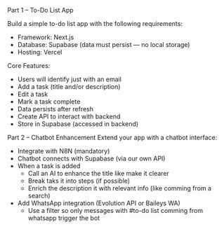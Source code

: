 Part 1 – To-Do List App

Build a simple to-do list app with the following requirements:
- Framework: Next.js
- Database: Supabase (data must persist — no local storage)
- Hosting: Vercel

Core Features:
- Users will identify just with an email
- Add a task (title and/or description)
- Edit a task
- Mark a task complete
- Data persists after refresh
- Create API to interact with backend
- Store in Supabase (accessed in backend)



Part 2 – Chatbot Enhancement
Extend your app with a chatbot interface:
- Integrate with N8N (mandatory)
- Chatbot connects with Supabase (via our own API)
- When a task is added
    - Call an AI to enhance the title like make it clearer
    - Break taks it into steps (if possible)
    - Enrich the description it with relevant info (like comming from a search)
- Add WhatsApp integration (Evolution API or Baileys WA) 
    - Use a filter so only messages with #to-do list comming from whatsapp trigger the bot